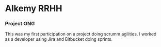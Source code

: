 # Alkemy RRHH
### Project ONG
This was my first participation on a project doing scrumm agilities. I worked as a developer using Jira and Bitbucket doing sprints. 
